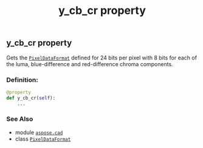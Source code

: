 ﻿---
title: y_cb_cr property
second_title: Aspose.CAD for Python via .NET API References
description: 
type: docs
weight: 190
url: /python-net/aspose.cad/pixeldataformat/y_cb_cr/
is_root: false
---

## y_cb_cr property


Gets the [`PixelDataFormat`](/cad/python-net/aspose.cad/pixeldataformat) defined for 24 bits per pixel with 8 bits for each of the luma, blue-difference and red-difference chroma components.
### Definition:
```python
@property
def y_cb_cr(self):
    ...
```

### See Also
* module [`aspose.cad`](../../)
* class [`PixelDataFormat`](/cad/python-net/aspose.cad/pixeldataformat)
